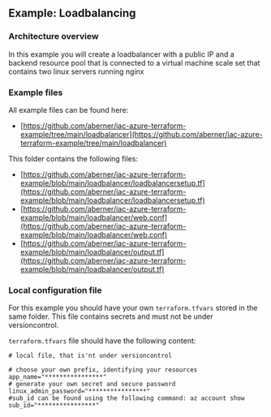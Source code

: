 ## Example: Loadbalancing

### Architecture overview

In this example you will create a loadbalancer with a public IP and a backend resource pool that is connected to a virtual machine scale set that contains two linux servers running nginx

### Example files

All example files can be found here:
- [https://github.com/aberner/iac-azure-terraform-example/tree/main/loadbalancer](https://github.com/aberner/iac-azure-terraform-example/tree/main/loadbalancer)

This folder contains the following files:
- [https://github.com/aberner/iac-azure-terraform-example/blob/main/loadbalancer/loadbalancersetup.tf](https://github.com/aberner/iac-azure-terraform-example/blob/main/loadbalancer/loadbalancersetup.tf)
- [https://github.com/aberner/iac-azure-terraform-example/blob/main/loadbalancer/web.conf](https://github.com/aberner/iac-azure-terraform-example/blob/main/loadbalancer/web.conf)
- [https://github.com/aberner/iac-azure-terraform-example/blob/main/loadbalancer/output.tf](https://github.com/aberner/iac-azure-terraform-example/blob/main/loadbalancer/output.tf)


### Local configuration file
For this example you should have your own ```terraform.tfvars``` stored in the same folder.
This file contains secrets and must not be under versioncontrol.

```terraform.tfvars``` file should have the following content:

```
# local file, that is'nt under versioncontrol

# choose your own prefix, identifying your resources
app_name="****************"
# generate your own secret and secure password
linux_admin_password="****************"
#sub_id can be found using the following command: az account show
sub_id="****************"
```